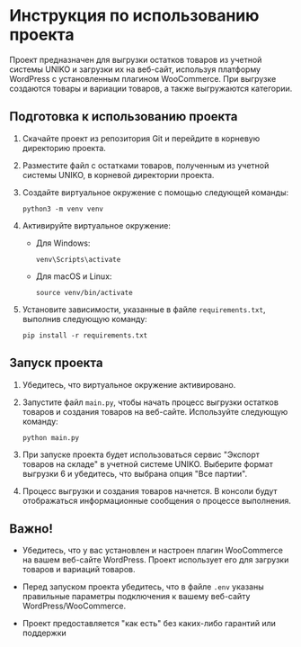 # Инструкция по использованию проекта

Проект предназначен для выгрузки остатков товаров из учетной системы UNIKO и загрузки их на веб-сайт, используя платформу WordPress с установленным плагином WooCommerce. При выгрузке создаются товары и вариации товаров, а также выгружаются категории.

## Подготовка к использованию проекта

1. Скачайте проект из репозитория Git и перейдите в корневую директорию проекта.

2. Разместите файл с остатками товаров, полученным из учетной системы UNIKO, в корневой директории проекта.

3. Создайте виртуальное окружение с помощью следующей команды:

   ```
   python3 -m venv venv
   ```

4. Активируйте виртуальное окружение:

   - Для Windows:

     ```
     venv\Scripts\activate
     ```

   - Для macOS и Linux:

     ```
     source venv/bin/activate
     ```

5. Установите зависимости, указанные в файле `requirements.txt`, выполнив следующую команду:

   ```
   pip install -r requirements.txt
   ```

## Запуск проекта

1. Убедитесь, что виртуальное окружение активировано.

2. Запустите файл `main.py`, чтобы начать процесс выгрузки остатков товаров и создания товаров на веб-сайте. Используйте следующую команду:

   ```
   python main.py
   ```

3. При запуске проекта будет использоваться сервис "Экспорт товаров на складе" в учетной системе UNIKO. Выберите формат выгрузки 6 и убедитесь, что выбрана опция "Все партии".

4. Процесс выгрузки и создания товаров начнется. В консоли будут отображаться информационные сообщения о процессе выполнения.

## Важно!

- Убедитесь, что у вас установлен и настроен плагин WooCommerce на вашем веб-сайте WordPress. Проект использует его для загрузки товаров и вариаций товаров.

- Перед запуском проекта убедитесь, что в файле `.env` указаны правильные параметры подключения к  вашему веб-сайту WordPress/WooCommerce.


- Проект предоставляется "как есть" без каких-либо гарантий или поддержки